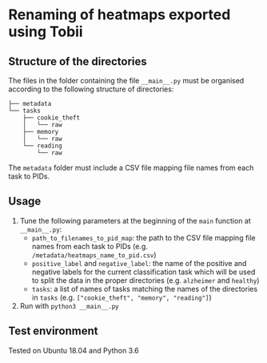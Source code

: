 # Renaming of heatmaps exported using Tobii

## Structure of the directories

The files in the folder containing the file `__main__.py` must be organised according to the following structure of directories: 

```
├── metadata
└── tasks
    ├── cookie_theft
    │   └── raw
    ├── memory
    │   └── raw
    └── reading
        └── raw
```

The `metadata` folder must include a CSV file mapping file names from each task to PIDs.   

## Usage

1. Tune the following parameters at the beginning of the `main` function at `__main__.py`:
   - `path_to_filenames_to_pid_map`: the path to the CSV file mapping file names from each task to PIDs (e.g. `/metadata/heatmaps_name_to_pid.csv`) 
   - `positive_label` and `negative_label`:  the name of the positive and negative labels for the current classification task which will be used to split the data in the proper directories (e.g. `alzheimer` and `healthy`)
   - `tasks`: a list of names of tasks matching the names of the directories in `tasks` (e.g. `["cookie_theft", "memory", "reading"]`)
2. Run with `python3 __main__.py`

## Test environment

Tested on Ubuntu 18.04 and Python 3.6